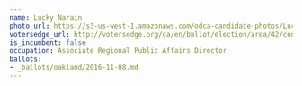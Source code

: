 ```yaml
---
name: Lucky Narain
photo_url: https://s3-us-west-1.amazonaws.com/odca-candidate-photos/Lucky-Narain.png
votersedge_url: http://votersedge.org/ca/en/ballot/election/area/42/contests/contest/13217/candidate/130697?&county=Alameda%20County&election_authority_id=1
is_incumbent: false
occupation: Associate Regional Public Affairs Director
ballots:
- _ballots/oakland/2016-11-08.md
---
```


